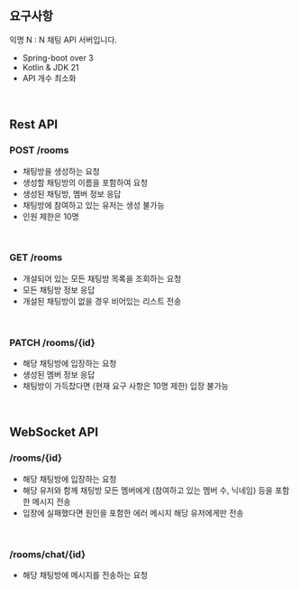 ## 요구사항
익명 N : N 채팅 API 서버입니다.
- Spring-boot over 3
- Kotlin & JDK 21
- API 개수 최소화
<br>

## Rest API
### POST /rooms
- 채팅방을 생성하는 요청
- 생성할 채팅방의 이름을 포함하여 요청
- 생성된 채팅방, 멤버 정보 응답
- 채팅방에 참여하고 있는 유저는 생성 불가능
- 인원 제한은 10명
<br>

### GET /rooms
- 개설되어 있는 모든 채팅방 목록을 조회하는 요청
- 모든 채팅방 정보 응답
- 개설된 채팅방이 없을 경우 비어있는 리스트 전송
<br>

### PATCH /rooms/{id}
- 해당 채팅방에 입장하는 요청
- 생성된 멤버 정보 응답
- 채팅방이 가득찼다면 (현재 요구 사항은 10명 제한) 입장 불가능
<br>

## WebSocket API
### /rooms/{id}
- 해당 채팅방에 입장하는 요청
- 해당 유저와 함께 채팅방 모든 멤버에게 (참여하고 있는 멤버 수, 닉네임) 등을 포함한 메시지 전송
- 입장에 실패했다면 원인을 포함한 에러 메시지 해당 유저에게만 전송
<br>

### /rooms/chat/{id}
- 해당 채팅방에 메시지를 전송하는 요청
